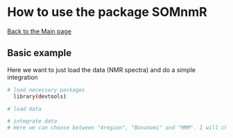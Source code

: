 # How to use the package SOMnmR

[Back to the Main page](README.md)

## Basic example

Here we want to just load the data (NMR spectra) and do a simple integration

```bash
# load necessary packages
  library(devtools)

# load data

# integrate data
# Here we can choose between "4region", "Bonanomi" and "MMM". I will chose 4 region.



```

